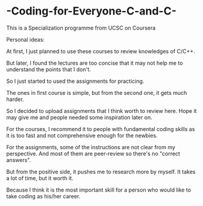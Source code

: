 # -Coding-for-Everyone-C-and-C-
This is a Specialization programme from UCSC on Coursera

Personal ideas:

At first, I just planned to use these courses to review knowledges of C/C++. 

But later, I found the lectures are too concise that it may not help me to understand the points that I don't.

So I just started to used the assignments for practicing.

The ones in first course is simple, but from the second one, it gets much harder.

So I decided to upload assignments that I think worth to review here. Hope it may give me and people needed some inspiration later on.

For the courses, I recommend it to people with fundamental coding skills as it is too fast and not comprehensive enough for the newbies.

For the assignments, some of the instructions are not clear from my perspective. And most of them are peer-review so there's no "correct answers".

But from the positive side, it pushes me to research more by myself. It takes a lot of time, but it worth it. 

Because I think it is the most important skill for a person who would like to take coding as his/her career.
